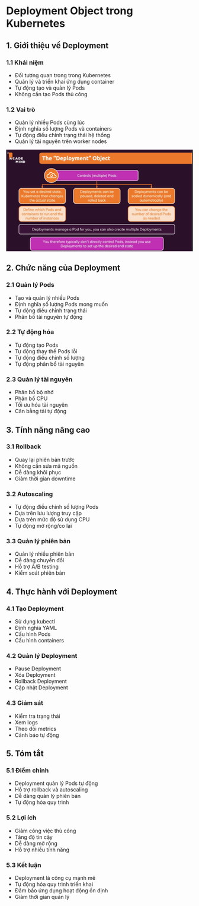 # Deployment Object trong Kubernetes

## 1. Giới thiệu về Deployment

### 1.1 Khái niệm
- Đối tượng quan trọng trong Kubernetes
- Quản lý và triển khai ứng dụng container
- Tự động tạo và quản lý Pods
- Không cần tạo Pods thủ công

### 1.2 Vai trò
- Quản lý nhiều Pods cùng lúc
- Định nghĩa số lượng Pods và containers
- Tự động điều chỉnh trạng thái hệ thống
- Quản lý tài nguyên trên worker nodes

![Deployment](./images/deployment_object.png)
## 2. Chức năng của Deployment

### 2.1 Quản lý Pods
- Tạo và quản lý nhiều Pods
- Định nghĩa số lượng Pods mong muốn
- Tự động điều chỉnh trạng thái
- Phân bổ tài nguyên tự động

### 2.2 Tự động hóa
- Tự động tạo Pods
- Tự động thay thế Pods lỗi
- Tự động điều chỉnh số lượng
- Tự động phân bổ tài nguyên

### 2.3 Quản lý tài nguyên
- Phân bổ bộ nhớ
- Phân bổ CPU
- Tối ưu hóa tài nguyên
- Cân bằng tải tự động

## 3. Tính năng nâng cao

### 3.1 Rollback
- Quay lại phiên bản trước
- Không cần sửa mã nguồn
- Dễ dàng khôi phục
- Giảm thời gian downtime

### 3.2 Autoscaling
- Tự động điều chỉnh số lượng Pods
- Dựa trên lưu lượng truy cập
- Dựa trên mức độ sử dụng CPU
- Tự động mở rộng/co lại

### 3.3 Quản lý phiên bản
- Quản lý nhiều phiên bản
- Dễ dàng chuyển đổi
- Hỗ trợ A/B testing
- Kiểm soát phiên bản

## 4. Thực hành với Deployment

### 4.1 Tạo Deployment
- Sử dụng kubectl
- Định nghĩa YAML
- Cấu hình Pods
- Cấu hình containers

### 4.2 Quản lý Deployment
- Pause Deployment
- Xóa Deployment
- Rollback Deployment
- Cập nhật Deployment

### 4.3 Giám sát
- Kiểm tra trạng thái
- Xem logs
- Theo dõi metrics
- Cảnh báo tự động

## 5. Tóm tắt

### 5.1 Điểm chính
- Deployment quản lý Pods tự động
- Hỗ trợ rollback và autoscaling
- Dễ dàng quản lý phiên bản
- Tự động hóa quy trình

### 5.2 Lợi ích
- Giảm công việc thủ công
- Tăng độ tin cậy
- Dễ dàng mở rộng
- Hỗ trợ nhiều tính năng

### 5.3 Kết luận
- Deployment là công cụ mạnh mẽ
- Tự động hóa quy trình triển khai
- Đảm bảo ứng dụng hoạt động ổn định
- Giảm thời gian quản lý 